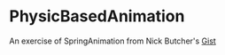 # PhysicBasedAnimation
An exercise of SpringAnimation from Nick Butcher's [Gist](https://gist.github.com/nickbutcher/7fdce476aaa589680cdd626d78e3149d)
